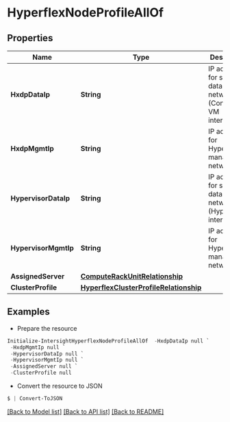 # HyperflexNodeProfileAllOf
## Properties

Name | Type | Description | Notes
------------ | ------------- | ------------- | -------------
**HxdpDataIp** | **String** | IP address for storage data network (Controller VM interface). | [optional] 
**HxdpMgmtIp** | **String** | IP address for HyperFlex management network. | [optional] 
**HypervisorDataIp** | **String** | IP address for storage data network (Hypervisor interface). | [optional] 
**HypervisorMgmtIp** | **String** | IP address for Hypervisor management network. | [optional] 
**AssignedServer** | [**ComputeRackUnitRelationship**](ComputeRackUnitRelationship.md) |  | [optional] 
**ClusterProfile** | [**HyperflexClusterProfileRelationship**](HyperflexClusterProfileRelationship.md) |  | [optional] 

## Examples

- Prepare the resource
```powershell
Initialize-IntersightHyperflexNodeProfileAllOf  -HxdpDataIp null `
 -HxdpMgmtIp null `
 -HypervisorDataIp null `
 -HypervisorMgmtIp null `
 -AssignedServer null `
 -ClusterProfile null
```

- Convert the resource to JSON
```powershell
$ | Convert-ToJSON
```

[[Back to Model list]](../README.md#documentation-for-models) [[Back to API list]](../README.md#documentation-for-api-endpoints) [[Back to README]](../README.md)

